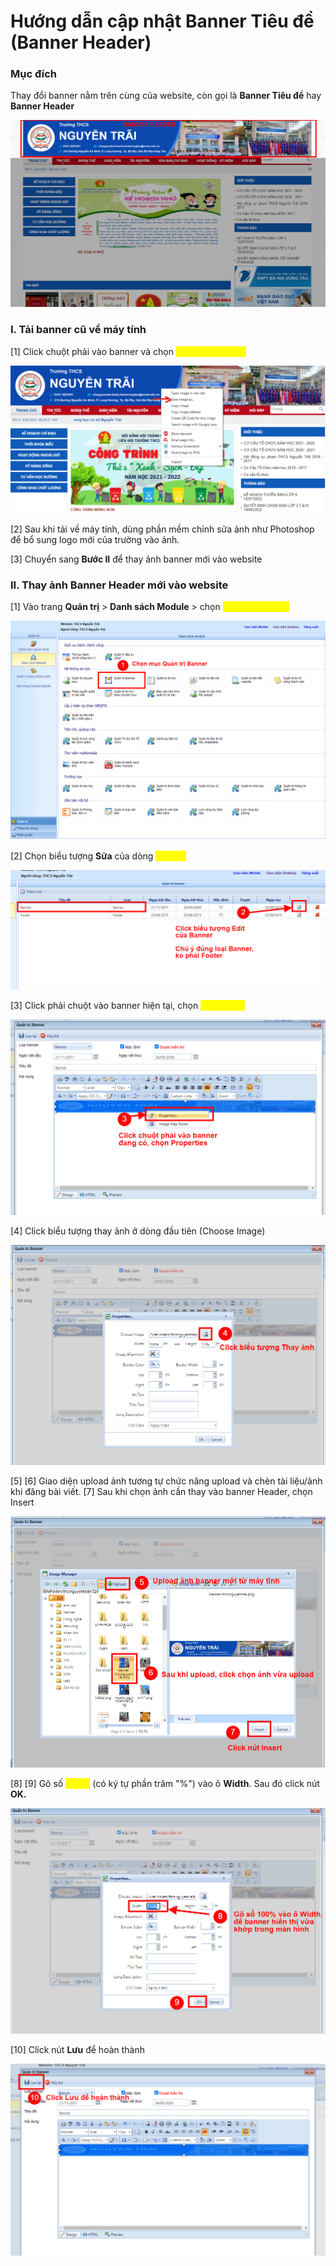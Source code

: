 # Hướng dẫn cập nhật Banner Tiêu đề (Banner Header)

### Mục đích

Thay đổi banner nằm trên cùng của website, còn gọi là **Banner Tiêu đề** hay **Banner Header**

![](<../.gitbook/assets/image (41).png>)

### I. Tải banner cũ về máy tính

\[1] Click chuột phải vào banner và chọn <mark style="color:yellow;">**Save image as...**</mark>

![](<../.gitbook/assets/image (82).png>)

\[2] Sau khi tải về máy tính, dùng phần mềm chỉnh sửa ảnh như Photoshop để bổ sung logo mới của trường vào ảnh.&#x20;

\[3] Chuyển sang **Bước II** để thay ảnh banner mới vào website

### II. Thay ảnh Banner Header mới vào website

\[1] Vào trang **Quản trị** > **Danh sách Module** > chọn <mark style="color:yellow;">**Quản trị Banner**</mark>

![](<../.gitbook/assets/image (79).png>)

\[2] Chọn biểu tượng **Sửa** của dòng <mark style="color:yellow;">**Banner**</mark>

![](<../.gitbook/assets/image (38).png>)

\[3] Click phải chuột vào banner hiện tại, chọn <mark style="color:yellow;">**Properties**</mark>

![](<../.gitbook/assets/image (26).png>)

\[4] Click biểu tượng thay ảnh ở dòng đầu tiên (Choose Image)

![](<../.gitbook/assets/image (53).png>)

\[5] \[6] Giao diện upload ảnh tương tự chức năng upload và chèn tài liệu/ảnh khi đăng bài viết. \[7] Sau khi chọn ảnh cần thay vào banner Header, chọn Insert

![](<../.gitbook/assets/image (55).png>)

\[8] \[9] Gõ số <mark style="color:yellow;">**100%**</mark> (có ký tự phần trăm "%") vào ô **Width**. Sau đó click nút **OK.**

![](<../.gitbook/assets/image (74).png>)

\[10] Click nút **Lưu** để hoàn thành

![](<../.gitbook/assets/image (66).png>)














































